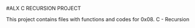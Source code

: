 #ALX C RECURSION PROJECT

This project contains files with functions and codes for 0x08. C - Recursion
